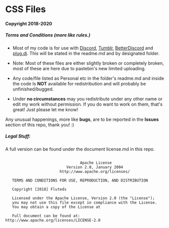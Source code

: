 # **CSS Files**

#### Copyright 2018-2020

##### Terms and Conditions (more like rules.)

- Most of my code is for use with [Discord](https://discord.com), [Tumblr](https://tumblr.com), [BetterDiscord](https://github.com/Jiiks/BetterDiscordApp) and [plug.dj](https://plug.dj). This will be stated in the readme.md and by designated folder. 

- Note: Most of these files are either slightly broken or completely broken, most of these are here due to pastebin's new limited uploading.

- Any code/file listed as Personal etc in the folder's readme.md and inside the code Is **NOT** available for redistribution and will probably be unfinished/bugged. 

- Under **no circumstances** may you redistribute under any other name or edit my work without permission. If you do want to work on them, that's great! Just please let me know! 

Any unusual happenings, more like **bugs**, are to be reported in the **Issues** section of this repo, thank you! :) 


##### Legal Stuff:

A full version can be found under the document license.md in this repo.

```

                                 Apache License
                           Version 2.0, January 2004
                        http://www.apache.org/licenses/

   TERMS AND CONDITIONS FOR USE, REPRODUCTION, AND DISTRIBUTION

   Copyright [2018] Fluteds

   Licensed under the Apache License, Version 2.0 (the "License");
   you may not use this file except in compliance with the License.
   You may obtain a copy of the License at

   Full document can be found at: http://www.apache.org/licenses/LICENSE-2.0

```


 

